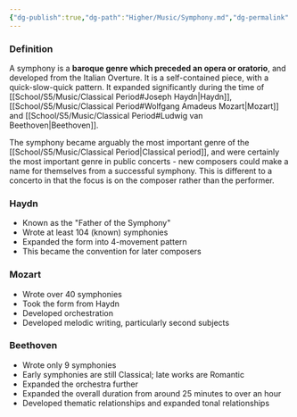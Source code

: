 ```yaml
---
{"dg-publish":true,"dg-path":"Higher/Music/Symphony.md","dg-permalink":"music/symphony","permalink":"/music/symphony/","created":"","updated":""}
---
```



### Definition
A symphony is a **baroque genre which preceded an opera or oratorio**, and developed from the Italian Overture. It is a self-contained piece, with a quick-slow-quick pattern. It expanded significantly during the time of [[School/S5/Music/Classical Period#Joseph Haydn\|Haydn]], [[School/S5/Music/Classical Period#Wolfgang Amadeus Mozart\|Mozart]] and [[School/S5/Music/Classical Period#Ludwig van Beethoven\|Beethoven]].

The symphony became arguably the most important genre of the [[School/S5/Music/Classical Period\|Classical period]], and were certainly the most important genre in public concerts - new composers could make a name for themselves from a successful symphony. This is different to a concerto in that the focus is on the composer rather than the performer.

### Haydn
- Known as the "Father of the Symphony"
- Wrote at least 104 (known) symphonies
- Expanded the form into 4-movement pattern
- This became the convention for later composers

### Mozart
- Wrote over 40 symphonies
- Took the form from Haydn
- Developed orchestration
- Developed melodic writing, particularly second subjects

### Beethoven
- Wrote only 9 symphonies
- Early symphonies are still Classical; late works are Romantic
- Expanded the orchestra further
- Expanded the overall duration from around 25 minutes to over an hour
- Developed thematic relationships and expanded tonal relationships
